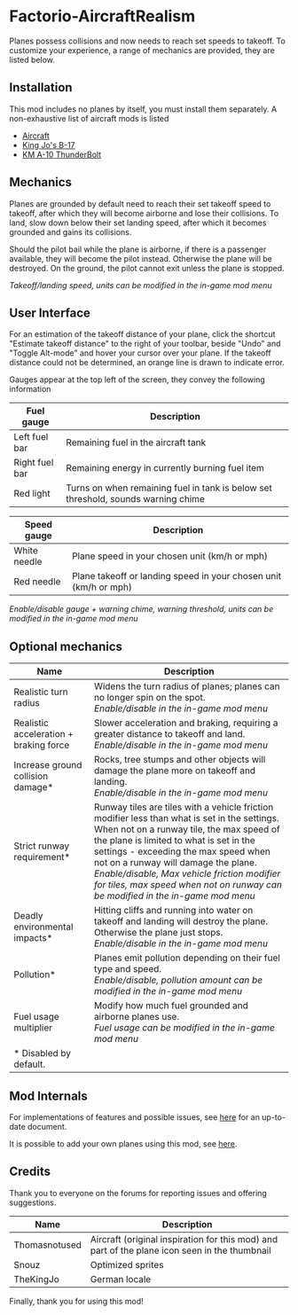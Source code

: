 # Factorio-AircraftRealism

Planes possess collisions and now needs to reach set speeds to takeoff. To customize your experience, a range of mechanics are provided, they are listed below.

## Installation

This mod includes no planes by itself, you must install them separately. A non-exhaustive list of aircraft mods is listed
- [Aircraft](https://mods.factorio.com/mods/SuicidalKid/Aircraft)
- [King Jo's B-17](https://mods.factorio.com/mod/kj_b17)
- [KM A-10 ThunderBolt](https://mods.factorio.com/mod/km_a10)

## Mechanics

Planes are grounded by default need to reach their set takeoff speed to takeoff, after which they will become airborne and lose their collisions. To land, slow down below their set landing speed, after which it becomes grounded and gains its collisions.

Should the pilot bail while the plane is airborne, if there is a passenger available, they will become the pilot instead. Otherwise the plane will be destroyed. On the ground, the pilot cannot exit unless the plane is stopped.

_Takeoff/landing speed, units can be modified in the in-game mod menu_

## User Interface

For an estimation of the takeoff distance of your plane, click the shortcut "Estimate takeoff distance" to the right of your toolbar, beside "Undo" and "Toggle Alt-mode" and hover your cursor over your plane. If the takeoff distance could not be determined, an orange line is drawn to indicate error.

Gauges appear at the top left of the screen, they convey the following information

| Fuel gauge | Description |
| - | - |
| Left fuel bar | Remaining fuel in the aircraft tank |
| Right fuel bar | Remaining energy in currently burning fuel item |
| Red light | Turns on when remaining fuel in tank is below set threshold, sounds warning chime |

| Speed gauge | Description |
| - | - |
| White needle | Plane speed in your chosen unit (km/h or mph) |
| Red needle | Plane takeoff or landing speed in your chosen unit (km/h or mph) |

_Enable/disable gauge + warning chime, warning threshold, units can be modified in the in-game mod menu_

## Optional mechanics

| Name | Description |
| - | - |
| Realistic turn radius | Widens the turn radius of planes; planes can no longer spin on the spot. <br> _Enable/disable in the in-game mod menu_ |
| Realistic acceleration + braking force | Slower acceleration and braking, requiring a greater distance to takeoff and land. <br> _Enable/disable in the in-game mod menu_ |
| Increase ground collision damage\* | Rocks, tree stumps and other objects will damage the plane more on takeoff and landing. <br> _Enable/disable in the in-game mod menu_ |
| Strict runway requirement\* | Runway tiles are tiles with a vehicle friction modifier less than what is set in the settings. When not on a runway tile, the max speed of the plane is limited to what is set in the settings - exceeding the max speed when not on a runway will damage the plane. <br> _Enable/disable, Max vehicle friction modifier for tiles, max speed when not on runway can be modified in the in-game mod menu_ |
| Deadly environmental impacts\* | Hitting cliffs and running into water on takeoff and landing will destroy the plane. Otherwise the plane just stops. <br> _Enable/disable in the in-game mod menu_ |
| Pollution\* | Planes emit pollution depending on their fuel type and speed. <br> _Enable/disable, pollution amount can be modified in the in-game mod menu_ |
| Fuel usage multiplier | Modify how much fuel grounded and airborne planes use. <br> _Fuel usage can be modified in the in-game mod menu_ |
| \* Disabled by default. |  |

## Mod Internals

For implementations of features and possible issues, see [here](Docs/ScriptImplementation.md) for an up-to-date document.

It is possible to add your own planes using this mod, see [here](Docs/AddingNewPlanes.md).

## Credits

Thank you to everyone on the forums for reporting issues and offering suggestions.

| Name | Description |
| - | - |
| Thomasnotused | Aircraft (original inspiration for this mod) and part of the plane icon seen in the thumbnail |
| Snouz | Optimized sprites |
| TheKingJo | German locale |

Finally, thank you for using this mod!